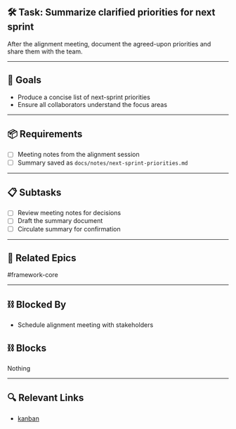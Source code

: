 ## 🛠️ Task: Summarize clarified priorities for next sprint

After the alignment meeting, document the agreed-upon priorities and share them with the team.

---

## 🎯 Goals
- Produce a concise list of next-sprint priorities
- Ensure all collaborators understand the focus areas

---

## 📦 Requirements
- [ ] Meeting notes from the alignment session
- [ ] Summary saved as `docs/notes/next-sprint-priorities.md`

---

## 📋 Subtasks
- [ ] Review meeting notes for decisions
- [ ] Draft the summary document
- [ ] Circulate summary for confirmation

---

## 🔗 Related Epics
#framework-core

---

## ⛓️ Blocked By
- Schedule alignment meeting with stakeholders

## ⛓️ Blocks
Nothing

---

## 🔍 Relevant Links
- [kanban](../boards/kanban.md)
